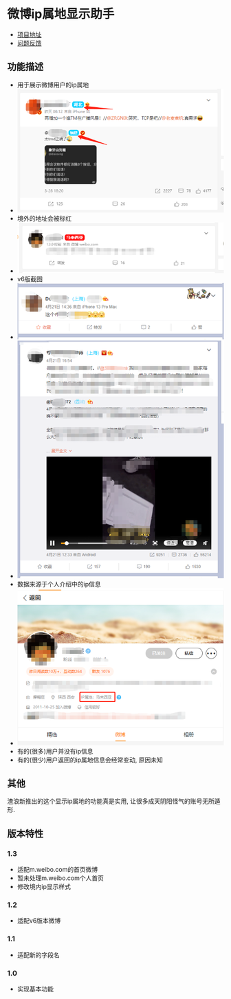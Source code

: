 # 微博ip属地显示助手

+ [项目地址](https://github.com/NiaoBlush/weibo-ip-location)
+ [问题反馈](https://github.com/NiaoBlush/weibo-ip-location/issues)

## 功能描述
+ 用于展示微博用户的ip属地
+ ![ip属地](https://github.com/NiaoBlush/weibo-ip-location/blob/master/img/img1.png?raw=true)
+ 境外的地址会被标红
+ ![ip属地](https://github.com/NiaoBlush/weibo-ip-location/blob/master/img/img2.png?raw=true)
+ v6版截图
+ ![ip属地](https://github.com/NiaoBlush/weibo-ip-location/blob/master/img/v6_1.png?raw=true)
+ ![ip属地](https://github.com/NiaoBlush/weibo-ip-location/blob/master/img/v6_2.png?raw=true)
+ 数据来源于个人介绍中的ip信息
+ ![ip来源](https://github.com/NiaoBlush/weibo-ip-location/blob/master/img/img3.png?raw=true)
+ 有的(很多)用户并没有ip信息
+ 有的(很少)用户返回的ip属地信息会经常变动, 原因未知

## 其他
渣浪新推出的这个显示ip属地的功能真是实用, 让很多成天阴阳怪气的账号无所遁形.

## 版本特性

### 1.3
+ 适配m.weibo.com的首页微博
+ 暂未处理m.weibo.com个人首页
+ 修改境内ip显示样式

### 1.2
+ 适配v6版本微博

### 1.1
+ 适配新的字段名

### 1.0
+ 实现基本功能




